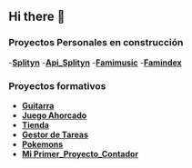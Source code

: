 ## Hi there 👋

### Proyectos Personales en construcción
-**[Splityn](https://splytin.com/)**
-**[Api_Splityn](https://api.splytin.com/)**
-**[Famimusic](https://music.famindex.com/)**
-**[Famindex](https://famindex.com/)**
### Proyectos formativos
- **[Guitarra](https://cool-phoenix-cbbc70.netlify.app/)**
- **[Juego Ahorcado](https://mi-primer-juego-mile.netlify.app/)**
- **[Tienda](https://quiet-dasik-c8d7ba.netlify.app/)**
- **[Gestor de Tareas](https://funny-liger-3cd499.netlify.app/)**
- **[Pokemons](https://fancy-alpaca-94d916.netlify.app/pokemons)**
- **[Mi Primer_Proyecto_Contador](https://my-first-project-m.netlify.app/)**
<!--
**milenaap/milenaap** is a ✨ _special_ ✨ repository because its `README.md` (this file) appears on your GitHub profile.

Here are some ideas to get you started:

- 🔭 I’m currently working on ...
- 🌱 I’m currently learning ...
- 👯 I’m looking to collaborate on ...
- 🤔 I’m looking for help with ...
- 💬 Ask me about ...
- 📫 How to reach me: ...
- 😄 Pronouns: ...
- ⚡ Fun fact: ...
-->
